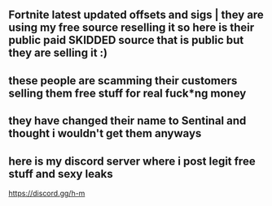 Fortnite latest updated offsets and sigs | they are using my free source reselling it so here is their public paid SKIDDED source that is public but they are selling it :)
--
these people are scamming their customers selling them free stuff for real fuck*ng money
-- 
they have changed their name to Sentinal and thought i wouldn't get them anyways
--
here is my discord server where i post legit free stuff and sexy leaks
-- 
https://discord.gg/h-m
